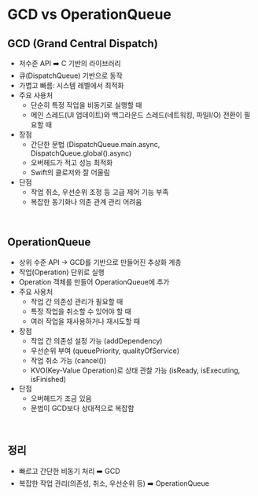 # GCD vs OperationQueue

## GCD (Grand Central Dispatch)
- 저수준 API ➡️ C 기반의 라이브러리
- 큐(DispatchQueue) 기반으로 동작
- 가볍고 빠름: 시스템 레벨에서 최적화
- 주요 사용처
    - 단순히 특정 작업을 비동기로 실행할 때
    - 메인 스레드(UI 업데이트)와 백그라운드 스레드(네트워킹, 파일I/O) 전환이 필요할 때
- 장점
    - 간단한 문법 (DispatchQueue.main.async, DispatchQueue.global().async)
    - 오버헤드가 적고 성능 최적화
    - Swift의 클로저와 잘 어울림
- 단점
    - 작업 취소, 우선순위 조정 등 고급 제어 기능 부족
    - 복잡한 동기화나 의존 관계 관리 어려움

</br>

## OperationQueue
- 상위 수준 API -> GCD를 기반으로 만들어진 추상화 계층
- 작업(Operation) 단위로 실행
- Operation 객체를 만들어 OperationQueue에 추가
- 주요 사용처
    - 작업 간 의존성 관리가 필요할 때
    - 특정 작업을 취소할 수 있어야 할 때
    - 여러 작업을 재사용하거나 재시도할 때
- 장점
    - 작업 간 의존성 설정 가능 (addDependency)
    - 우선순위 부여 (queuePriority, qualityOfService)
    - 작업 취소 가능 (cancel())
    - KVO(Key-Value Operation)로 상태 관찰 가능 (isReady, isExecuting, isFinished)
- 단점
    - 오버헤드가 조금 있음
    - 문법이 GCD보다 상대적으로 복잡함


</br>

## 정리
- 빠르고 간단한 비동기 처리 ➡️ GCD
- 복잡한 작업 관리(의존성, 취소, 우선순위 등) ➡️ OperationQueue

